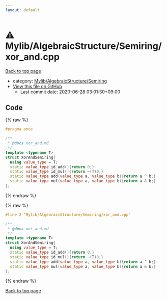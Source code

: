 ```yaml
---
layout: default
---
```


<!-- mathjax config similar to math.stackexchange -->
<script type="text/javascript" async
  src="https://cdnjs.cloudflare.com/ajax/libs/mathjax/2.7.5/MathJax.js?config=TeX-MML-AM_CHTML">
</script>
<script type="text/x-mathjax-config">
  MathJax.Hub.Config({
    TeX: { equationNumbers: { autoNumber: "AMS" }},
    tex2jax: {
      inlineMath: [ ['$','$'] ],
      processEscapes: true
    },
    "HTML-CSS": { matchFontHeight: false },
    displayAlign: "left",
    displayIndent: "2em"
  });
</script>

<script type="text/javascript" src="https://cdnjs.cloudflare.com/ajax/libs/jquery/3.4.1/jquery.min.js"></script>
<script src="https://cdn.jsdelivr.net/npm/jquery-balloon-js@1.1.2/jquery.balloon.min.js" integrity="sha256-ZEYs9VrgAeNuPvs15E39OsyOJaIkXEEt10fzxJ20+2I=" crossorigin="anonymous"></script>
<script type="text/javascript" src="../../../../assets/js/copy-button.js"></script>
<link rel="stylesheet" href="../../../../assets/css/copy-button.css" />


# :warning: Mylib/AlgebraicStructure/Semiring/xor_and.cpp

<a href="../../../../index.html">Back to top page</a>

* category: <a href="../../../../index.html#3df95940e092844fc072dd50b6844b29">Mylib/AlgebraicStructure/Semiring</a>
* <a href="{{ site.github.repository_url }}/blob/master/Mylib/AlgebraicStructure/Semiring/xor_and.cpp">View this file on GitHub</a>
    - Last commit date: 2020-06-28 03:01:30+09:00




## Code

<a id="unbundled"></a>
{% raw %}
```cpp
#pragma once

/**
 * @docs xor_and.md
 */
template <typename T>
struct XorAndSemiring{
  using value_type = T;
  static value_type id_add(){return 0;}
  static value_type id_mul(){return ~(T)0;}
  static value_type add(value_type a, value_type b){return a ^ b;}
  static value_type mul(value_type a, value_type b){return a & b;}
};


```
{% endraw %}

<a id="bundled"></a>
{% raw %}
```cpp
#line 2 "Mylib/AlgebraicStructure/Semiring/xor_and.cpp"

/**
 * @docs xor_and.md
 */
template <typename T>
struct XorAndSemiring{
  using value_type = T;
  static value_type id_add(){return 0;}
  static value_type id_mul(){return ~(T)0;}
  static value_type add(value_type a, value_type b){return a ^ b;}
  static value_type mul(value_type a, value_type b){return a & b;}
};


```
{% endraw %}

<a href="../../../../index.html">Back to top page</a>

